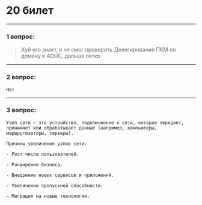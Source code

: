 # 20 билет

---

### 1 вопрос:
> Хуй его знает, я не смог проверить
Делегирование ПКМ по домену в ADUC, дальше легко

---

### 2 вопрос:
```text
Нет
```

---

### 3 вопрос:
```text
Узел сети — это устройство, подключенное к сети, которое передает, принимает или обрабатывает данные (например, компьютеры, маршрутизаторы, серверы).

Причины увеличения узлов сети:

- Рост числа пользователей.

- Расширение бизнеса.

- Внедрение новых сервисов и приложений.

- Увеличение пропускной способности.

- Миграция на новые технологии.
```